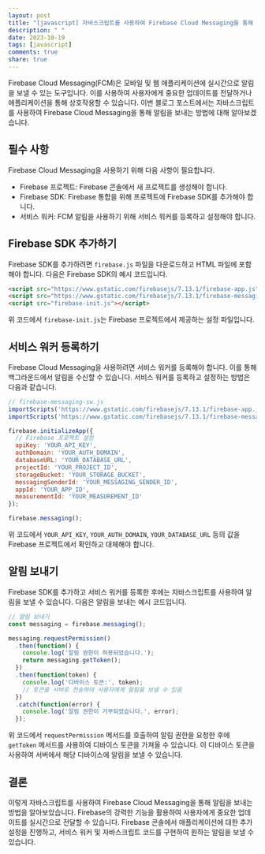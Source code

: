 ```yaml
---
layout: post
title: "[javascript] 자바스크립트를 사용하여 Firebase Cloud Messaging을 통해 알림 보내기"
description: " "
date: 2023-10-19
tags: [javascript]
comments: true
share: true
---
```


Firebase Cloud Messaging(FCM)은 모바일 및 웹 애플리케이션에 실시간으로 알림을 보낼 수 있는 도구입니다. 이를 사용하여 사용자에게 중요한 업데이트를 전달하거나 애플리케이션을 통해 상호작용할 수 있습니다. 이번 블로그 포스트에서는 자바스크립트를 사용하여 Firebase Cloud Messaging을 통해 알림을 보내는 방법에 대해 알아보겠습니다. 

## 필수 사항
Firebase Cloud Messaging을 사용하기 위해 다음 사항이 필요합니다.
- Firebase 프로젝트: Firebase 콘솔에서 새 프로젝트를 생성해야 합니다.
- Firebase SDK: Firebase 통합을 위해 프로젝트에 Firebase SDK를 추가해야 합니다. 
- 서비스 워커: FCM 알림을 사용하기 위해 서비스 워커를 등록하고 설정해야 합니다.

## Firebase SDK 추가하기
Firebase SDK를 추가하려면 `firebase.js` 파일을 다운로드하고 HTML 파일에 포함해야 합니다. 다음은 Firebase SDK의 예시 코드입니다.
```html
<script src="https://www.gstatic.com/firebasejs/7.13.1/firebase-app.js"></script>
<script src="https://www.gstatic.com/firebasejs/7.13.1/firebase-messaging.js"></script>
<script src="firebase-init.js"></script>
```
위 코드에서 `firebase-init.js`는 Firebase 프로젝트에서 제공하는 설정 파일입니다. 

## 서비스 워커 등록하기
Firebase Cloud Messaging을 사용하려면 서비스 워커를 등록해야 합니다. 이를 통해 백그라운드에서 알림을 수신할 수 있습니다. 서비스 워커를 등록하고 설정하는 방법은 다음과 같습니다.

```javascript
// firebase-messaging-sw.js
importScripts('https://www.gstatic.com/firebasejs/7.13.1/firebase-app.js');
importScripts('https://www.gstatic.com/firebasejs/7.13.1/firebase-messaging.js');

firebase.initializeApp({
  // Firebase 프로젝트 설정
  apiKey: 'YOUR_API_KEY',
  authDomain: 'YOUR_AUTH_DOMAIN',
  databaseURL: 'YOUR_DATABASE_URL',
  projectId: 'YOUR_PROJECT_ID',
  storageBucket: 'YOUR_STORAGE_BUCKET',
  messagingSenderId: 'YOUR_MESSAGING_SENDER_ID',
  appId: 'YOUR_APP_ID',
  measurementId: 'YOUR_MEASUREMENT_ID'
});

firebase.messaging();
```
위 코드에서 `YOUR_API_KEY`, `YOUR_AUTH_DOMAIN`, `YOUR_DATABASE_URL` 등의 값을 Firebase 프로젝트에서 확인하고 대체해야 합니다.

## 알림 보내기
Firebase SDK를 추가하고 서비스 워커를 등록한 후에는 자바스크립트를 사용하여 알림을 보낼 수 있습니다. 다음은 알림을 보내는 예시 코드입니다.

```javascript
// 알림 보내기
const messaging = firebase.messaging();

messaging.requestPermission()
  .then(function() {
    console.log('알림 권한이 허용되었습니다.');
    return messaging.getToken();
  })
  .then(function(token) {
    console.log('디바이스 토큰:', token);
    // 토큰을 서버로 전송하여 사용자에게 알림을 보낼 수 있음
  })
  .catch(function(error) {
    console.log('알림 권한이 거부되었습니다.', error);
  });
```

위 코드에서 `requestPermission` 메서드를 호출하여 알림 권한을 요청한 후에 `getToken` 메서드를 사용하여 디바이스 토큰을 가져올 수 있습니다. 이 디바이스 토큰을 사용하여 서버에서 해당 디바이스에 알림을 보낼 수 있습니다.

## 결론
이렇게 자바스크립트를 사용하여 Firebase Cloud Messaging을 통해 알림을 보내는 방법을 알아보았습니다. Firebase의 강력한 기능을 활용하여 사용자에게 중요한 업데이트를 실시간으로 전달할 수 있습니다. Firebase 콘솔에서 애플리케이션에 대한 추가 설정을 진행하고, 서비스 워커 및 자바스크립트 코드를 구현하여 원하는 알림을 보낼 수 있습니다.